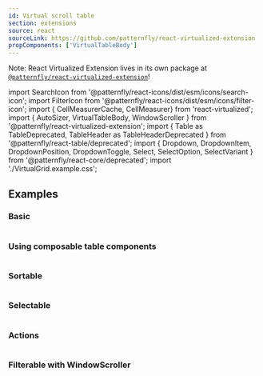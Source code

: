 ```yaml
---
id: Virtual scroll table
section: extensions
source: react
sourceLink: https://github.com/patternfly/react-virtualized-extension
propComponents: ['VirtualTableBody']
---
```


Note: React Virtualized Extension lives in its own package at [`@patternfly/react-virtualized-extension`](https://www.npmjs.com/package/@patternfly/react-virtualized-extension)!

import SearchIcon from '@patternfly/react-icons/dist/esm/icons/search-icon';
import FilterIcon from '@patternfly/react-icons/dist/esm/icons/filter-icon';
import { CellMeasurerCache, CellMeasurer} from 'react-virtualized';
import { AutoSizer, VirtualTableBody, WindowScroller } from '@patternfly/react-virtualized-extension';
import { Table as TableDeprecated, TableHeader as TableHeaderDeprecated } from '@patternfly/react-table/deprecated';
import {
  Dropdown,
  DropdownItem,
  DropdownPosition,
  DropdownToggle,
  Select,
  SelectOption,
  SelectVariant
} from '@patternfly/react-core/deprecated';
import './VirtualGrid.example.css';

## Examples

### Basic

```js file="./Basic.tsx"
```

### Using composable table components

```js file="./UsingComposableTableComponents.tsx"
```

### Sortable

```js file="./Sortable.tsx"
```

### Selectable

```js file="./Selectable.tsx"
```

### Actions

```js file="./Actions.tsx"
```

### Filterable with WindowScroller

```js file="./FilterableWithWindowScroller.tsx"
```
